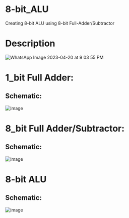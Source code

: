 # 8-bit_ALU
Creating 8-bit ALU using 8-bit Full-Adder/Subtractor
# Description
![WhatsApp Image 2023-04-20 at 9 03 55 PM](https://github.com/Nsreen-Nashaat/8-bit_ALU/assets/89663367/68e646c6-8e93-49d6-baf3-5e320e95c064)
# 1_bit Full Adder:
## Schematic:
![image](https://github.com/Nsreen-Nashaat/8-bit_ALU/assets/89663367/2844fd71-cd8e-433e-9f87-f4c91a220350)
# 8_bit Full Adder/Subtractor:
## Schematic:
![image](https://github.com/Nsreen-Nashaat/8-bit_ALU/assets/89663367/7c203b6b-ac21-4677-9b3f-0f0b8568c11b)
# 8-bit ALU
## Schematic:
![image](https://github.com/Nsreen-Nashaat/8-bit_ALU/assets/89663367/b8bae3d9-8204-40ea-95ae-22e491f10732)

